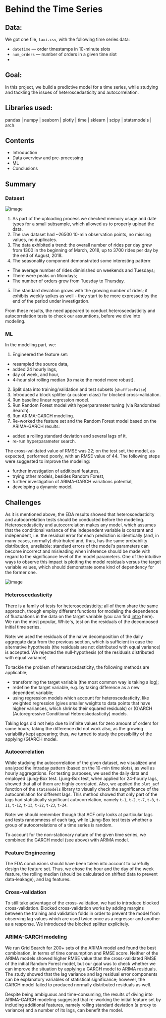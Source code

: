 # Behind the Time Series

## Data:

We got one file, `taxi.csv`, with the following time series data:

- `datetime` — order timestamps in 10-minute slots
- `num_orders` — number of orders in a given time slot
- 
## Goal:

In this project, we build a predictive model for a time series, while studying and tackling the issues of heteroscedasticity and autocorrelation.

## Libraries used:

pandas | 
numpy |
seaborn |
plotly |
time |
sklearn |
scipy |
statsmodels |
arch

## Contents

* Introduction
* Data overview and pre-processing
* ML
* Conclusions

## Summary

### Dataset

![image](https://user-images.githubusercontent.com/78222587/207796695-d7409621-d4da-4010-9d04-5f039119b0ec.png)


1. As part of the uploading process we checked memory usage and date types for a small subsample, which allowed us to properly upload the data.
2. The raw dataset had ~26500 10-min observation points, no missing values, no duplicates.
3. The data exhibited a trend: the overall number of rides per day grew from 1300 in the beginning of March, 2018, up to 3700 rides per day by the end of August, 2018.
4. The seasonality component demonstrated some interesting pattern:
- The average number of rides diminished on weekends and Tuesdays;
- There were peaks on Mondays;
- The number of orders grew from Tuesday to Thursday.
5. The standard deviation grows with the growing number of rides; it exhibits weekly spikes as well - they start to be more expressed by the end of the period under investigation.

From these results, the need appeared to conduct heteroscedasticity and autocorrelation tests to check our assumtions, before we dive into modeling.

### ML

In the modeling part, we:

1. Engineered the feature set:
  - resampled the source data,
  - added 24 hourly lags,
  - day of week, and hour,
  - 4-hour slot rolling median (to make the model more robust).
2. Split data into training/validation and test subsets (`shuffle=False`)
3. Introduced a block splitter (a custom class) for blocked cross-validation.
4. Run baseline linear regression model.
5. Run Random Forest model with hyperparameter tuning (via Randomized Search).
6. Run ARIMA-GARCH modeling.
7. Re-worked the feature set and the Random Forest model based on the ARIMA-GARCH results:
  - added a rolling standard deviation and several lags of it,
  - re-run hyperparameter search.
  
The cross-validated value of RMSE was 22; on the test set, the model, as expected, performed poorly, with an RMSE value of 44. The following steps were suggested to improve the modeling:
- further investigation of additioanl features,
- trying other models, besides Random Forest,
- further investigation of ARIMA-GARCH variations potential,
- developing a dynamic model.

## Challenges

As it is mentioned above, the EDA results showed that heteroscedasticity and autocorrelation tests should be conducted before the modeling. Heteroscedasticity and autocorrelation makes any model, which assumes that the conditional variance of the independent variable is constant and independent, i.e. the residual error for each prediction is identically (and, in many cases, normally) distributed and, thus, has the same probability distribution, unreliable: standard errors of the model's parameters can become incorrect and misleading when inference should be made with regard to the significance level of the model parameters. One of the intuitive ways to observe this impact is plotting the model residuals versus the target variable values, which should demonstrate some kind of dependency for the former one.

![image](https://user-images.githubusercontent.com/78222587/207846222-e211b6c2-a65c-4882-933d-cf8d3c4737b4.png)

### Heteroscedasticity

There is a family of tests for heteroscedasticity; all of them share the same approach, though employ different functions for modeling the dependence of fluctuations in the data on the target variable (you can find [intro](https://towardsdatascience.com/heteroscedasticity-is-nothing-to-be-afraid-of-730dd3f7ca1f) here). We run the most popular, White's, test on the residuals of the decomposed initial time series.

Note: we used the residuals of the naive decomposition of the daily aggregate data from the previous section, which is sufficient in case the alternative hypothesis (the residuals are not distributed with equal variance) is accepted. We rejected the null-hypothesis (of the residuals distributed with equal variance)

To tackle the problem of heteroscedasticity, the following methods are applicable;
- transforming the target variable (the most common way is taking a log);
- redefine the target variable, e.g. by taking difference as a new dependent variable;
- using regression models which account for heteroscedasticity, like weighted regression (gives smaller weights to data points that have higher variances, which shrinks their squared residuals) or (G)ARCH (Autoregressive Conditional Heteroskedasticity) models.

Taking logs did not help due to infinite values for zero amount of orders for some hours; taking the difference did not work also, as the growing variability kept appearing; thus, we turned to study the possibility of the applying (G)ARCH model.

### Autocorrelation

While studying the autocorrelation of the given dataset, we visualized and analyzed the intraday pattern (based on the 10-min time slots), as well as hourly aggregations. For testing purposes, we used the daily data and employed Ljung-Box test. Ljung-Box test, when applied for 24-hourly lags, showed that all of them are highly correlated. Also, we applied the `plot_acf` function of the `statsmodels` library to visually check the sagnificance of the autocorellation for different lags. This method showed that only part of the lags had statistically significant autocorrelation, namely `t-1`, `t-2`, `t-7`, `t-8`, `t-11`, `t-12`, `t-13`, `t-22`, `t-23`, `t-24`.

Note: we should remember though that ACF only looks at particular lags and tests randomness of each tag, while Ljung-Box test tests whether a group of autocorrelations of a time series is random.

To account for the non-stationary nature of the given time series, we combined the GARCH model (see above) with ARIMA model.

### Feature Engineering

The EDA conclusions should have been taken into account to carefully design the feature set. Thus, we chose the hour and the day of the week feature, the rolling median (should be calculated on shifted data to prevent data-leakage), and lag features.

### Cross-validation

To still take advantage of the cross-validation, we had to introduce blocked cross-validation. Blocked cross-validation works by adding margins between the training and validation folds in order to prevent the model from observing lag values which are used twice once as a regressor and another as a response. We introduced the blocked splitter explicitely.

### ARIMA-GARCH modeling

We run Grid Search for 200+ sets of the ARIMA model and found the best combination, in terms of time consumption and RMSE score. Neither of the ARIMA models showed higher RMSE value than the cross-validated RMSE of the initial Random Forest model, but our goal was to check whether we can improve the situation by applying a GARCH model to ARIMA residuals. The study showed that the lag variance and lag residual error components can be explanatory variables of statistical significance; however, the GARCH model failed to produced normally distributed residuals as well.

Despite being ambiguous and time-consuming, the results of diving into ARIMA-GARCH modeling suggested that re-working the initial feature set by including additional features, namely rolling standard deviation (a proxy to variance) and a number of its lags, can benefit the model.

